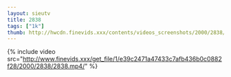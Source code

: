 ```yaml
--- 
layout: sieutv
title: 2838
tags: ["1k"]
thumb: http://hwcdn.finevids.xxx/contents/videos_screenshots/2000/2838/preview.mp4.jpg
---
```

{% include video src="http://www.finevids.xxx/get_file/1/e39c2471a47433c7afb436b0c0882f28/2000/2838/2838.mp4/" %} 
